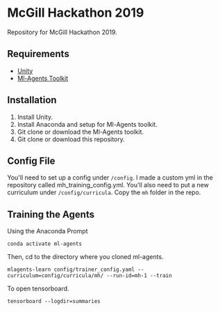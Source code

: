 # McGill Hackathon 2019

Repository for McGill Hackathon 2019.

## Requirements

- [Unity](https://unity.com/)
- [Ml-Agents Toolkit](https://github.com/Unity-Technologies/ml-agents)

## Installation

1. Install Unity.
2. Install Anaconda and setup for Ml-Agents toolkit.
3. Git clone or download the Ml-Agents toolkit.
4. Git clone or download this repository.

## Config File

You'll need to set up a config under `/config`. I made a custom yml in the repository called mh_training_config.yml. You'll also need to put a new curriculum under `/config/curricula`. Copy the `mh` folder in the repo.


## Training the Agents

Using the Anaconda Prompt

```
conda activate ml-agents
```

Then, cd to the directory where you cloned ml-agents.

```
mlagents-learn config/trainer_config.yaml --curriculum=config/curricula/mh/ --run-id=mh-1 --train
```

To open tensorboard.

```
tensorboard --logdir=summaries
```